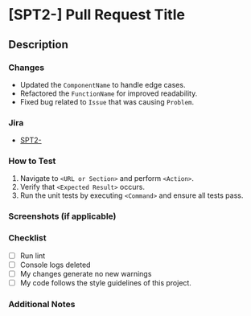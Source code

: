 # [SPT2-<number>] Pull Request Title

## Description
<!-- Provide a brief description of the changes introduced by this pull request. Include any relevant context or background information. -->

### Changes
<!-- List the key changes made in this pull request. For example: -->
- Updated the `ComponentName` to handle edge cases.
- Refactored the `FunctionName` for improved readability.
- Fixed bug related to `Issue` that was causing `Problem`.

### Jira
<!-- Link to JIRA ticket number. -->
- [SPT2-<number>](https://your-jira-url/browse/SPT2-<number>)

### How to Test
<!-- Provide steps for reviewers to test the changes. Include setup information if necessary. -->
1. Navigate to `<URL or Section>` and perform `<Action>`.
2. Verify that `<Expected Result>` occurs.
3. Run the unit tests by executing `<Command>` and ensure all tests pass.

### Screenshots (if applicable)
<!-- If there are UI changes, provide before and after screenshots for comparison. -->

### Checklist
<!-- Mark each item with an 'x' if it applies to this pull request. If an item is not applicable, you can leave it unchecked.-->
- [ ] Run lint
- [ ] Console logs deleted
- [ ] My changes generate no new warnings
- [ ] My code follows the style guidelines of this project.

### Additional Notes
<!-- Add any additional notes or comments that might be useful for reviewers. -->
